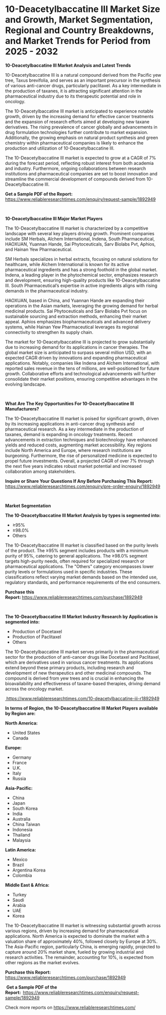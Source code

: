 <p><h1>10-Deacetylbaccatine III Market Size and Growth, Market Segmentation, Regional and Country Breakdowns, and Market Trends for Period from 2025 -  2032</h1></p><p><strong>10-Deacetylbaccatine III Market Analysis and Latest Trends</strong></p>
<p><p>10-Deacetylbaccatine III is a natural compound derived from the Pacific yew tree, Taxus brevifolia, and serves as an important precursor in the synthesis of various anti-cancer drugs, particularly paclitaxel. As a key intermediate in the production of taxanes, it is attracting significant attention in the pharmaceutical industry due to its therapeutic potential and role in oncology.</p><p>The 10-Deacetylbaccatine III market is anticipated to experience notable growth, driven by the increasing demand for effective cancer treatments and the expansion of research efforts aimed at developing new taxane derivatives. The rising prevalence of cancer globally and advancements in drug formulation technologies further contribute to market expansion. Additionally, the growing emphasis on natural product synthesis and green chemistry within pharmaceutical companies is likely to enhance the production and utilization of 10-Deacetylbaccatine III.</p><p>The 10-Deacetylbaccatine III market is expected to grow at a CAGR of 7% during the forecast period, reflecting robust interest from both academia and industry. Furthermore, ongoing collaborations between research institutions and pharmaceutical companies are set to boost innovation and streamline the commercial development of compounds derived from 10-Deacetylbaccatine III.</p></p>
<p><strong>Get a Sample PDF of the Report:&nbsp;</strong> <a href="https://www.reliableresearchtimes.com/enquiry/request-sample/1892949?utm_campaign=1933&utm_medium=2&utm_source=Github&utm_content=ia&utm_term=14012025&utm_id=10-deacetylbaccatine-iii">https://www.reliableresearchtimes.com/enquiry/request-sample/1892949</a></p>
<p>&nbsp;</p>
<p><strong>10-Deacetylbaccatine III Major Market Players</strong></p>
<p><p>The 10-Deacetylbaccatine III market is characterized by a competitive landscape with several key players driving growth. Prominent companies include SM Herbals, Alchem International, Indena, South Pharmaceutical, HAOXUAN, Yuannan Hande, Sai Phytoceuticals, Sarv Biolabs Pvt, Aphios, and Hainan Yew Pharmaceutical. </p><p>SM Herbals specializes in herbal extracts, focusing on natural solutions for healthcare, while Alchem International is known for its active pharmaceutical ingredients and has a strong foothold in the global market. Indena, a leading player in the phytochemical sector, emphasizes research and development, ensuring high-quality products like 10-Deacetylbaccatine III. South Pharmaceutical’s expertise in active ingredients aligns with rising demands in the pharmaceutical industry.</p><p>HAOXUAN, based in China, and Yuannan Hande are expanding their operations in the Asian markets, leveraging the growing demand for herbal medicinal products. Sai Phytoceuticals and Sarv Biolabs Pvt focus on sustainable sourcing and extraction methods, enhancing their market appeal. Aphios emphasizes biopharmaceuticals and advanced delivery systems, while Hainan Yew Pharmaceutical leverages its regional connectivity to strengthen its supply chain.</p><p>The market for 10-Deacetylbaccatine III is projected to grow substantially due to increasing demand for its applications in cancer therapies. The global market size is anticipated to surpass several million USD, with an expected CAGR driven by innovations and expanding pharmaceutical applications. Notably, companies like Indena and Alchem International, with reported sales revenue in the tens of millions, are well-positioned for future growth. Collaborative efforts and technological advancements will further consolidate their market positions, ensuring competitive advantages in the evolving landscape.</p></p>
<p>&nbsp;</p>
<p><strong>What Are The Key Opportunities For 10-Deacetylbaccatine III Manufacturers?</strong></p>
<p><p>The 10-Deacetylbaccatine III market is poised for significant growth, driven by its increasing applications in anti-cancer drug synthesis and pharmaceutical research. As a key intermediate in the production of taxanes, demand is expanding in oncology treatments. Recent advancements in extraction techniques and biotechnology have enhanced yields and reduced costs, augmenting market accessibility. Key regions include North America and Europe, where research institutions are burgeoning. Furthermore, the rise of personalized medicine is expected to propel future investments. Overall, a projected CAGR of over 7% through the next five years indicates robust market potential and increased collaboration among stakeholders.</p></p>
<p><strong>Inquire or Share Your Questions If Any Before Purchasing This Report:</strong> <a href="https://www.reliableresearchtimes.com/enquiry/pre-order-enquiry/1892949?utm_campaign=1933&utm_medium=2&utm_source=Github&utm_content=ia&utm_term=14012025&utm_id=10-deacetylbaccatine-iii">https://www.reliableresearchtimes.com/enquiry/pre-order-enquiry/1892949</a></p>
<p>&nbsp;</p>
<p><strong>Market Segmentation</strong></p>
<p><strong>The 10-Deacetylbaccatine III Market Analysis by types is segmented into:</strong></p>
<p><ul><li>≥95%</li><li>≥98.0%</li><li>Others</li></ul></p>
<p><p>The 10-Deacetylbaccatine III market is classified based on the purity levels of the product. The ≥95% segment includes products with a minimum purity of 95%, catering to general applications. The ≥98.0% segment targets high-purity needs, often required for specialized research or pharmaceutical applications. The "Others" category encompasses lower purity levels or formulations used in specific industries. These classifications reflect varying market demands based on the intended use, regulatory standards, and performance requirements of the end consumers.</p></p>
<p><strong>Purchase this Report:&nbsp;</strong><a href="https://www.reliableresearchtimes.com/purchase/1892949?utm_campaign=1933&utm_medium=2&utm_source=Github&utm_content=ia&utm_term=14012025&utm_id=10-deacetylbaccatine-iii">https://www.reliableresearchtimes.com/purchase/1892949</a></p>
<p>&nbsp;</p>
<p><strong>The 10-Deacetylbaccatine III Market Industry Research by Application is segmented into:</strong></p>
<p><ul><li>Production of Docetaxel</li><li>Production of Paclitaxel</li><li>Others</li></ul></p>
<p><p>The 10-Deacetylbaccatine III market serves primarily in the pharmaceutical sector for the production of anti-cancer drugs like Docetaxel and Paclitaxel, which are derivatives used in various cancer treatments. Its applications extend beyond these primary products, including research and development of new therapeutics and other medicinal compounds. The compound is derived from yew trees and is crucial in enhancing the bioavailability and effectiveness of taxane-based therapies, driving demand across the oncology market.</p></p>
<p><a href="https://www.reliableresearchtimes.com/10-deacetylbaccatine-iii-r1892949?utm_campaign=1933&utm_medium=2&utm_source=Github&utm_content=ia&utm_term=14012025&utm_id=10-deacetylbaccatine-iii">&nbsp;https://www.reliableresearchtimes.com/10-deacetylbaccatine-iii-r1892949</a></p>
<p><strong>In terms of Region, the 10-Deacetylbaccatine III Market Players available by Region are:</strong></p>
<p>
    <p> <strong> North America: </strong>
        <ul>
            <li>United States</li>
            <li>Canada</li>
        </ul>
        </p> 
    <p> <strong> Europe: </strong>
        <ul>
            <li>Germany</li>
            <li>France</li>
            <li>U.K.</li>
            <li>Italy</li>
            <li>Russia</li>
        </ul>
        </p> 
    <p> <strong> Asia-Pacific: </strong>
        <ul>
            <li>China</li>
            <li>Japan</li>
            <li>South Korea</li>
            <li>India</li>
            <li>Australia</li>
            <li>China Taiwan</li>
            <li>Indonesia</li>
            <li>Thailand</li>
            <li>Malaysia</li>
        </ul>
        </p> 
    <p> <strong> Latin America: </strong>
        <ul>
            <li>Mexico</li>
            <li>Brazil</li>
            <li>Argentina Korea</li>
            <li>Colombia</li>
        </ul>
        </p> 
    <p> <strong> Middle East & Africa: </strong>
        <ul>
            <li>Turkey</li>
            <li>Saudi</li>
            <li>Arabia</li>
            <li>UAE</li>
            <li>Korea</li>
        </ul>
    </p>
    </p>
<p><p>The 10-Deacetylbaccatine III market is witnessing substantial growth across various regions, driven by increasing demand for pharmaceutical applications. North America is expected to dominate the market with a valuation share of approximately 40%, followed closely by Europe at 30%. The Asia-Pacific region, particularly China, is emerging rapidly, projected to capture around 20% market share, fueled by growing industrial and research activities. The remainder, accounting for 10%, is expected from other regions as the market evolves.</p></p>
<p><strong>Purchase this Report: </strong><a href="https://www.reliableresearchtimes.com/purchase/1892949?utm_campaign=1933&utm_medium=2&utm_source=Github&utm_content=ia&utm_term=14012025&utm_id=10-deacetylbaccatine-iii">https://www.reliableresearchtimes.com/purchase/1892949</a></p>
<p>&nbsp;<strong>Get a Sample PDF of the Report:&nbsp;&nbsp;</strong><a href="https://www.reliableresearchtimes.com/enquiry/request-sample/1892949?utm_campaign=1933&utm_medium=2&utm_source=Github&utm_content=ia&utm_term=14012025&utm_id=10-deacetylbaccatine-iii">https://www.reliableresearchtimes.com/enquiry/request-sample/1892949</a></p>
<p><strong></strong></p>
<p>Check more reports on <a href="https://www.reliableresearchtimes.com/?utm_campaign=1933&utm_medium=2&utm_source=Github&utm_content=ia&utm_term=14012025&utm_id=10-deacetylbaccatine-iii">https://www.reliableresearchtimes.com/</a></p>